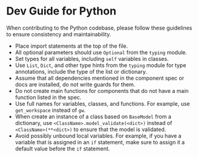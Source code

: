 # Dev Guide for Python

When contributing to the Python codebase, please follow these guidelines to ensure consistency and maintainability.

- Place import statements at the top of the file.
- All optional parameters should use `Optional` from the `typing` module.
- Set types for all variables, including `self` variables in classes.
- Use `List`, `Dict`, and other type hints from the `typing` module for type annotations, include the type of the list or dictionary.
- Assume that all dependencies mentioned in the component spec or docs are installed, do not write guards for them.
- Do not create main functions for components that do not have a main function listed in the spec.
- Use full names for variables, classes, and functions. For example, use `get_workspace` instead of `gw`.
- When create an instance of a class based on `BaseModel` from a dictionary, use `<ClassName>.model_validate(<dict>)` instead of `<ClassName>(**<dict>)` to ensure that the model is validated.
- Avoid possibly unbound local variables. For example, if you have a variable that is assigned in an `if` statement, make sure to assign it a default value before the `if` statement.
